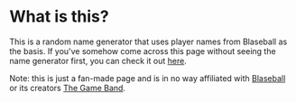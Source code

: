# What is this?

This is a random name generator that uses player names from Blaseball as the basis. If you've somehow come across this page without seeing the name generator first, you can check it out <a href="https://eltrov.github.io/blaseball/team-generator/index.html" target="_blank">here</a>.

Note: this is just a fan-made page and is in no way affiliated with [Blaseball](https://www.blaseball.com) or its creators  [The Game Band](https://twitter.com/thegameband).
